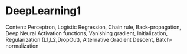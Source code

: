 # DeepLearning1

Content: Perceptron, Logistic Regression, Chain rule, Back-propagation, Deep Neural Activation functions, Vanishing gradient, Initialization, Regularization (L1,L2,DropOut), Alternative Gradient Descent, Batch-normalization
